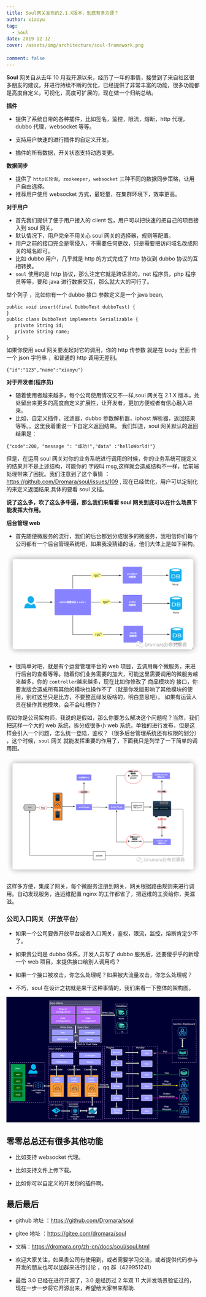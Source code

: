 ```yaml
---
title: Soul网关发布的2.1.X版本，到底有多方便？
author: xiaoyu
tag:
  - Soul
date: 2019-12-12
cover: /assets/img/architecture/soul-framework.png

comment: false
---
```


**Soul** 网关自从去年 10 月我开源以来，经历了一年的事情，接受到了来自社区很多朋友的建议，并进行持续不断的优化，已经提供了非常丰富的功能，很多功能都是高度自定义，可视化，高度可扩展的，现在做一个归纳总结。

**插件**

- 提供了系统自带的各种插件，比如签名，监控，限流，熔断，http 代理，dubbo 代理，websocket 等等。

- 支持用户快速的进行插件的自定义开发。

- 插件的所有数据，开关状态支持动态变更。

**数据同步**

- 提供了 `http长轮询`，`zookeeper`，`websocket` 三种不同的数据同步策略，让用户自由选择。
- 推荐用户使用 websocket 方式，最轻量，在集群环境下，效率更高。

**对于用户**

- 首先我们提供了便于用户接入的 client 包，用户可以把快速的把自己的项目接入到 soul 网关。
- 默认情况下，用户完全不用关心 soul 网关的选择器，规则等配置。
- 用户之前的接口完全是零侵入，不需要任何更改，只是需要把访问域名改成网关的域名即可。
- 比如 dubbo 用户，几乎就是 http 的方式完成了 http 协议到 dubbo 协议的互相转换。
- `soul` 使用的是 http 协议，那么注定它就是跨语言的，net 程序员，php 程序员等等，要和 java 进行数据交互，那么就大大的可行了。

举个列子 ，比如你有一个 dubbo 接口 参数定义是一个 java bean,

```
public void insert(final DubboTest dubboTest) {
}
public class DubboTest implements Serializable {
   private String id;
   private String name;
}
```

如果你使用 soul 网关要发起对它的调用，你的 http 传参数 就是在 body 里面 传一个 json 字符串 ，和普通的 http 调用无差别。

```
{"id":"123","name":"xiaoyu"}
```

**对于开发者(程序员)**

- 随着使用者越来越多，每个公司使用情况又不一样,soul 网关在 2.1.X 版本，处处留出来更多的高度自定义扩展性，让开发者，更加方便或者有信心融入进来。
- 比如，自定义插件，过滤器，dubbo 参数解析器，iphost 解析器，返回结果等等。。这里我着重说一下自定义返回结果。
  我们知道，soul 网关默认的返回结果是：

```
{"code":200, "message ": "成功!","data" :"helloWorld!"}
```

但是，在运用 soul 网关对你的业务系统进行调用的时候，你的业务系统可能定义的结果并不是上述结构，可能你的 字段叫 msg,这样就会造成结构不一样，给前端处理带来了困扰。我们注意到了这个事情 ：https://github.com/Dromara/soul/issues/109 , 现在已经优化，用户可以定制化的来定义返回结果,具体的要看 soul 文档。

**说了这么多，吹了这么多牛逼，那么我们来看看 soul 网关到底可以在什么场景下能发挥大作用。**

**后台管理 web**

- 首先随便微服务的流行，我们的后台都划分成很多的微服务，我相信你们每个公司都有一个后台管理系统吧，如果我没猜错的话，他们大体上是如下架构。

![soul-rpc](/assets/img/architecture/soul-rpc.png)

- 很简单对吧，就是有个运营管理平台的 web 项目，去调用每个微服务，来进行后台的查看等等。随着你们业务需要的加大，可能这里需要调用的微服务越来越多，你的 `controller`越来越多，现在比如你修改了 商品模块的 接口，你要发版会造成所有其他的模块也操作不了（就是你发版影响了其他模块的使用，别杠这里只是比方，不要整蓝绿发版啥的，明白意思吧）。
  如果有运营人员在操作其他模块，会不会吐槽你？

假如你是公司架构师，我说的是假如，那么你要怎么解决这个问题呢？当然，我们把这样一个大的 web 系统，拆分成很多小 web 系统，单独的进行发布，但是这样会引入一个问题，怎么统一登陆，鉴权？（很多后台管理系统还有权限的划分） ，这个时候，`soul` 网关 就能发挥重要的作用了，下面我只是列举了一下简单的调用图。

![soul-admin](/assets/img/architecture/soul-admin-1.png)

这样多方便，集成了网关，每个微服务注册到网关，网关根据路由规则来进行调用。自动发现服务，连运维配置 nginx 的工作都省了，把运维的工资给你，美滋滋。

### 公司入口网关（开放平台）

- 如果一个公司要做开放平台或者入口网关，鉴权，限流，监控，熔断肯定少不了。

- 如果贵公司是 dubbo 体系，开发人员写了 dubbo 服务后，还要傻乎乎的新增一个 web 项目，来提供接口给别人调用吗？

- 如果一个接口被攻击，你怎么处理呢？如果被大流量攻击，你怎么处理呢？

- 不巧，soul 在设计之初就是来干这种事情的，我们来看一下整体的架构图。

![soul-framework](/assets/img/architecture/soul-framework.png)

## 零零总总还有很多其他功能

- 比如支持 websocket 代理。
- 比如支持文件上传下载。

- 比如你可以自定义的开发你的插件啊。

## 最后最后

- github 地址 ：https://github.com/Dromara/soul

- gitee 地址 ：https://gitee.com/dromara/soul

- 文档：https://dromara.org/zh-cn/docs/soul/soul.html

- 欢迎大家关注，如果贵公司有使用到，或者需要学习交流，或者提供代码参与开发的朋友也可以加群来进行讨论 ，qq 群（429951241）

- 最后 3.0 已经在进行开源了，3.0 是经历过 2 年双 11 大并发场景验证过的，现在一步一步将它开源出来，希望给大家带来帮助.
